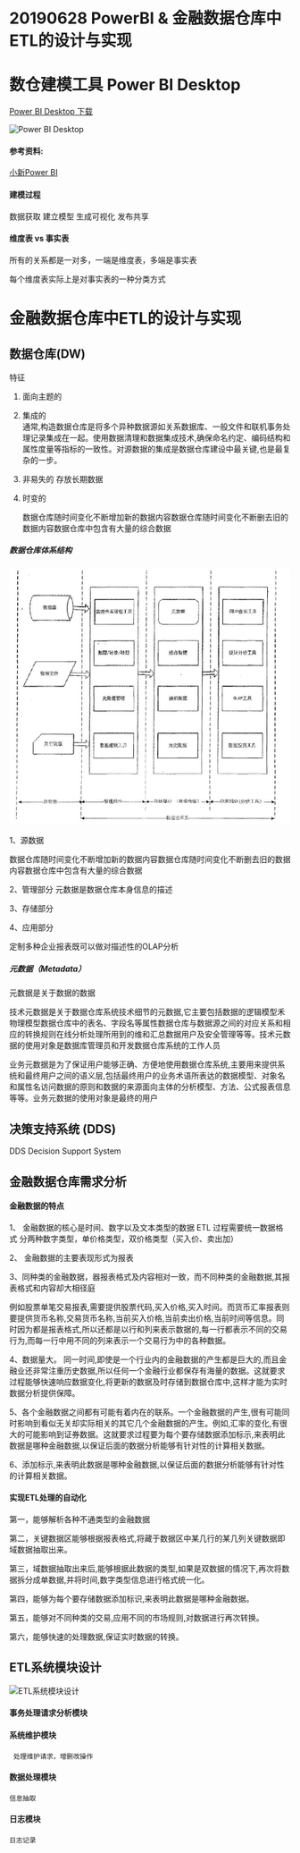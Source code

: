 # 20190628 PowerBI & 金融数据仓库中ETL的设计与实现

# 数仓建模工具 Power BI Desktop
[Power BI Desktop 下载](https://powerbi.microsoft.com/en-us/get-started/)

![Power BI Desktop ]()


#### 参考资料:
[小新Power BI](https://study.163.com/course/introduction/1004952006.htm)

#### 建模过程

数据获取  建立模型   生成可视化  发布共享

#### 维度表 vs 事实表
所有的关系都是一对多，一端是维度表，多端是事实表

每个维度表实际上是对事实表的一种分类方式

# 金融数据仓库中ETL的设计与实现

## 数据仓库(DW)

>>

特征

1. 面向主题的

2. 集成的  
	通常,构造数据仓库是将多个异种数据源如关系数据库、一般文件和联机事务处理记录集成在一起。使用数据清理和数据集成技术,确保命名约定、编码结构和属性度量等指标的一致性。对源数据的集成是数据仓库建设中最关键,也是最复杂的一步。

3. 非易失的  存放长期数据

4. 时变的	

	数据仓库随时间变化不断增加新的数据内容数据仓库随时间变化不断删去旧的数据内容数据仓库中包含有大量的综合数据
>>


##### 数据仓库体系结构

![数据仓库体系结构](./images/20190628-1.jpg)


1、源数据

数据仓库随时间变化不断增加新的数据内容数据仓库随时间变化不断删去旧的数据内容数据仓库中包含有大量的综合数据

2、管理部分
元数据是数据仓库本身信息的描述

3、存储部分


4、应用部分

定制多种企业报表既可以做对描述性的OLAP分析


##### 元数据（Metadata）
元数据是关于数据的数据

技术元数据是关于数据仓库系统技术细节的元数据,它主要包括数据的逻辑模型禾物理模型数据仓库中的表名、字段名等属性数据仓库与数据源之间的对应关系和相应的转换规则在线分析处理所用到的维和汇总数据用户及安全管理等等。技术元数据的使用对象是数据库管理员和开发数据仓库系统的工作人员

业务元数据是为了保证用户能够正确、方便地使用数据仓库系统,主要用来提供系统和最终用户之间的语义层,包括最终用户的业务术语所表达的数据模型、对象名和属性名访问数据的原则和数据的来源面向主体的分析模型、方法、公式报表信息等等。业务元数据的使用对象是最终的用户


## 决策支持系统 (DDS)

DDS Decision Support System 


## 金融数据仓库需求分析

#### 金融数据的特点
1、 金融数据的核心是时间、数字以及文本类型的数据
	ETL 过程需要统一数据格式
	分两种数字类型，单价格类型，双价格类型（买入价、卖出加）
	
2、 金融数据的主要表现形式为报表

3、同种类的金融数据，器报表格式及内容相对一致，而不同种类的金融数据,其报表格式和内容却大相径庭

例如股票单笔交易报表,需要提供股票代码,买入价格,买入时间。而货币汇率报表则要提供货币名称,交易货币名称,当前买入价格,当前卖出价格,当前时间等信息。同时因为都是报表格式,所以还都是以行和列来表示数据的,每一行都表示不同的交易行为,而每一行中用不同的列来表示一个交易行为中的各种数据。

4、数据量大。 
同一时间,即使是一个行业内的金融数据的产生都是巨大的,而且金融业还非常注重历史数据,所以任何一个金融行业都保存有海量的数据。这就要求过程能够快速响应数据变化,将更新的数据及时存储到数据仓库中,这样才能为实时数据分析提供保障。

5、各个金融数据之间都有可能有着内在的联系。一个金融数据的产生,很有可能同时影响到看似无关却实际相关的其它几个金融数据的产生。例如,汇率的变化,有很大的可能影响到证券数据。这就要求过程要为每个要存储数据添加标示,来表明此数据是哪种金融数据,以保证后面的数据分析能够有针对性的计算相关数据。

6、添加标示,来表明此数据是哪种金融数据,以保证后面的数据分析能够有针对性的计算相关数据。


#### 实现ETL处理的自动化

第一，能够解析各种不通类型的金融数据

第二，关键数据区能够根据报表格式,将藏于数据区中某几行的某几列关键数据即域数据抽取出来。

第三，域数据抽取出来后,能够根据此数据的类型,如果是双数据的情况下,再次将数据拆分成单数据,并将时间,数字类型信息进行格式统一化。
 
第四，能够为每个要存储数据添加标识,来表明此数据是哪种金融数据。
 
第五，能够对不同种类的交易,应用不同的市场规则,对数据进行再次转换。
 
第六，能够快速的处理数据,保证实时数据的转换。


## ETL系统模块设计

![ETL系统模块设计]()

#### 事务处理请求分析模块

#### 系统维护模块
	 处理维护请求，增删改操作

#### 数据处理模块
	信息抽取
	

#### 日志模块
	日志记录

















